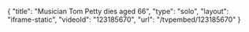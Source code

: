 {
    "title": "Musician Tom Petty dies aged 66",
    "type": "solo",
    "layout": "iframe-static",
    "videoId": "123185670",
    "url": "\/tvpembed\/123185670"
}